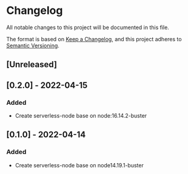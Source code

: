 # Changelog

All notable changes to this project will be documented in this file.

The format is based on [Keep a Changelog](https://keepachangelog.com/en/1.0.0/),
and this project adheres to [Semantic Versioning](https://semver.org/spec/v2.0.0.html).

## [Unreleased]

## [0.2.0] - 2022-04-15

### Added

- Create serverless-node base on node:16.14.2-buster

## [0.1.0] - 2022-04-14

### Added

- Create serverless-node base on node14.19.1-buster
